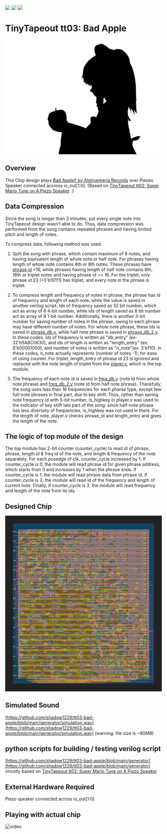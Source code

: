 ![](../../workflows/gds/badge.svg) ![](../../workflows/docs/badge.svg) ![](../../workflows/test/badge.svg)

# TinyTapeout tt03: Bad Apple #
![header_image](img/bad_apple.jpg)

## Overview ##
This Chip design plays [Bad Apple!! by Alstroemeria Records](https://www.youtube.com/watch?v=FtutLA63Cp8) over Piezeo Speaker connected accross io_out[1:0]. (Based on [TinyTapeout tt02: Super Mario Tune on A Piezo Speaker](https://github.com/meriac/tt02-play-tune) .)

## Data Compression ##
Since the song is longer than 3 minutes, put every single note into TinyTapeout design wasn't able to do.
Thus, data compression was performed from the song contains repeated phrases and having limited pitch and length of notes.

To compress data, following method was used.

1. Split the song with phrase, which contain maximum of 8 notes, and having equivalent length of whole note or half note. For phrases having length of whole note contains 4th or 8th notes. These phrases have [phrase id](https://github.com/shadow1229/tt03-bad-apple/blob/main/src/phrase_id_db.v) <16, while phrases having length of half note contains 8th, 16th or triplet notes and having phrase id >= 16. For the triplet, only phrase id 23 (=5'b10111) has triplet, and every note in the phrase is triplet.

2. To compress length and frequency of notes in phrase, the phrase has id of frequency and length of each note, while the value is saved in another verilog script. Ids of frequency saved as 32 bit number, which act as array of 8 4-bit number, while ids of length saved as 8 bit number act as array of 8 1-bit number. Additionally, there is another 3-bit number for saving number of notes in the phrase, owing to each phrase may have different number of notes. For whole note phrase, these ids is saved in [phrase_db.v](https://github.com/shadow1229/tt03-bad-apple/blob/main/src/phrase_db.v), while half note phrase is saved in [phrase_db_2.v](https://github.com/shadow1229/tt03-bad-apple/blob/main/src/phrase_db_2.v). In these codes, ids of frequency is written as "db_entry" (ex: 32'h5A8C0630), and ids of length is written as "length_entry" (ex: 8'b00001000), and number of notes is written as "n_note"(ex: 3'b110). In these codes, n_note actually represents (number of notes -1), for ease of using counter. For triplet, length_entry of phrase id 23 is ignored and replaced with the note length of triplet from the [player.v](https://github.com/shadow1229/tt03-bad-apple/blob/main/src/player.v), which is the top module.

3. The frequency of each note id is saved in [freq_db.v](https://github.com/shadow1229/tt03-bad-apple/blob/main/src/freq_db.v) (note id from whole note phrase) and [freq_db_2.v](https://github.com/shadow1229/tt03-bad-apple/blob/main/src/freq_db_2.v) (note id from half note phrase). Thankfully, the song uses less than 16 frequencies for each pharse type, except few full-note phrases in final part, due to key shift. Thus, rather than saving note frequency id with 5-bit number, is_highkey in player.v was used to the indicator of key shift late part of the song. since half-note phrase has less diverisity of frequencies, is_highkey was not used in there. For the length of note, player.v checks phrase_id and length_entry and gives the length of the note. 

## The logic of top module of the design ##
The top module has 2-bit counter (counter_cycle) to read id of phrase, phrase, length id & freq id of the note, and length & frequency of the note separately.
For each posedge of clk, counter_cycle increased by 1.
If counter_cycle is 0, the module will read phrase id for given phrase address, which starts from 0 and increases by 1 when the phrase ends.
If counter_cycle is 1, the module will read phrase data from phrase id.
If counter_cycle is 2, the module will read id of the frequency and length of current note.
Finally, if counter_cycle is 3, the module will read frequency and length of the note from its ids. 

## Designed Chip ##
![chip_design_image](chip_design/chip_design_2d.png)

## Simulated Sound ##
[https://github.com/shadow1229/tt03-bad-apple/blob/main/generator/simulation.wav](https://github.com/shadow1229/tt03-bad-apple/blob/main/generator/simulation.wav) (warning: file size is ~80MB)

## python scripts for building / testing verilog script ##
[https://github.com/shadow1229/tt03-bad-apple/blob/main/generator](https://github.com/shadow1229/tt03-bad-apple/blob/main/generator)
(mostly based on [TinyTapeout tt02: Super Mario Tune on A Piezo Speaker](https://github.com/meriac/tt02-play-tune)

## External Hardware Required ##
Piezo speaker connected across io_out[1:0]

## Playing with actual chip ##

![video](https://arweave.net/MCLI3o825EvwRUoGVgnB28NpFcIt-4uTeMMWMVU72Cw)